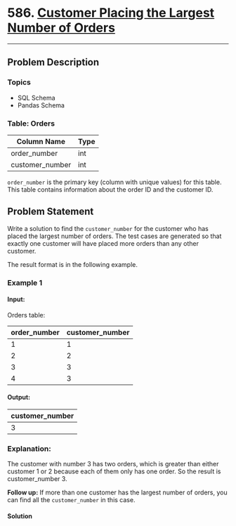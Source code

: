 # 586. [Customer Placing the Largest Number of Orders](https://leetcode.com/problems/customer-placing-the-largest-number-of-orders/)

<hr> <div>

## Problem Description

### Topics
- SQL Schema
- Pandas Schema

### Table: Orders

| Column Name     | Type     |
| --------------- | -------- |
| order_number    | int      |
| customer_number | int      |

`order_number` is the primary key (column with unique values) for this table. This table contains information about the order ID and the customer ID.

## Problem Statement

Write a solution to find the `customer_number` for the customer who has placed the largest number of orders. The test cases are generated so that exactly one customer will have placed more orders than any other customer.

The result format is in the following example.

### Example 1

#### Input:
Orders table:

| order_number | customer_number |
|--------------|-----------------|
| 1            | 1               |
| 2            | 2               |
| 3            | 3               |
| 4            | 3               |

#### Output:
| customer_number |
|-----------------|
| 3               |

### Explanation:
The customer with number 3 has two orders, which is greater than either customer 1 or 2 because each of them only has one order. 
So the result is customer_number 3.

**Follow up:** If more than one customer has the largest number of orders, you can find all the `customer_number` in this case.

#### Solution

```sql